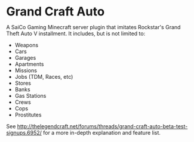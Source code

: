 <font size="6"><b>Grand Craft Auto</b></font>

A SaiCo Gaming Minecraft server plugin that imitates Rockstar's Grand Theft Auto V installment. It includes, but is not limited to:
   - Weapons
   - Cars
   - Garages
   - Apartments
   - Missions
   - Jobs (TDM, Races, etc)
   - Stores
   - Banks
   - Gas Stations
   - Crews
   - Cops
   - Prostitutes

See http://thelegendcraft.net/forums/threads/grand-craft-auto-beta-test-signups.6952/ for a more in-depth explanation and feature list.
